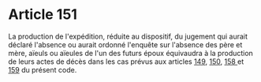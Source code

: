 # Article 151

La production de l'expédition, réduite au dispositif, du jugement qui aurait déclaré l'absence ou aurait ordonné l'enquête sur l'absence des père et mère, aïeuls ou aïeules de l'un des futurs époux équivaudra à la production de leurs actes de décès dans les cas prévus aux articles <a href='/code-civil/livre-ier-des-personnes/titre-v-du-mariage/chapitre-ier-des-qualites-et-conditions-requises-pour-pouvoir-contracter-mariage/149.md' title='Code civil - art. 149 (V)'>149</a>, <a href='/code-civil/livre-ier-des-personnes/titre-v-du-mariage/chapitre-ier-des-qualites-et-conditions-requises-pour-pouvoir-contracter-mariage/150.md' title='Code civil - art. 150 (V)'>150</a>, <a href='/affichCodeArticle.do?cidTexte=LEGITEXT000006070721&idArticle=LEGIARTI000006422088&dateTexte=&categorieLien=cid' title='Code civil - art. 158 (Ab)'>158 </a>et <a href='/affichCodeArticle.do?cidTexte=LEGITEXT000006070721&idArticle=LEGIARTI000006422097&dateTexte=&categorieLien=cid' title='Code civil - art. 159 (V)'>159</a> du présent code.